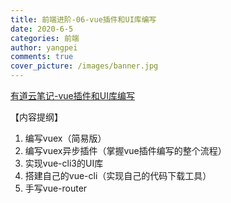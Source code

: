 ```yaml
---
title: 前端进阶-06-vue插件和UI库编写
date: 2020-6-5
categories: 前端
author: yangpei
comments: true
cover_picture: /images/banner.jpg
---
```


[有道云笔记-vue插件和UI库编写](https://note.youdao.com/ynoteshare1/index.html?id=7846e739acece4f1ecce5f0d7c9b3bf3&type=note)

【内容提纲】
1. 编写vuex（简易版）
2. 编写vuex异步插件（掌握vue插件编写的整个流程）
3. 实现vue-cli3的UI库
4. 搭建自己的vue-cli（实现自己的代码下载工具）
5. 手写vue-router